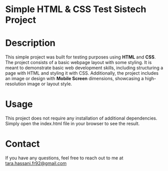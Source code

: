 # Simple HTML & CSS Test Sistech Project

# Description
This simple project was built for testing purposes using **HTML** and **CSS**. 
The project consists of a basic webpage layout with some styling. 
It is meant to demonstrate basic web development skills, including structuring a page with HTML and styling it with CSS.
Additionally, the project includes an image or design with **Mobile Screen** dimensions, showcasing a high-resolution image or layout style.

# Usage
This project does not require any installation of additional dependencies.
Simply open the index.html file in your browser to see the result.

# Contact
If you have any questions, feel free to reach out to me at tara.hassani.fr92@gmail.com

